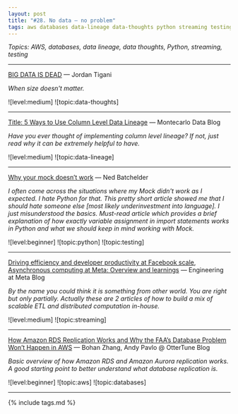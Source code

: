 ```yaml
---
layout: post
title: "#28. No data — no problem"
tags: aws databases data-lineage data-thoughts python streaming testing
---
```


*Topics: AWS, databases, data lineage, data thoughts, Python, streaming, testing*

<!--cut-->

---

[BIG DATA IS DEAD](https://motherduck.com/blog/big-data-is-dead/) — Jordan Tigani

*When size doesn't matter.*

![level:medium] ![topic:data-thoughts]

---

[Title: 5 Ways to Use Column Level Data Lineage](https://www.montecarlodata.com/title-5-ways-to-use-column-level-data-lineage) — Montecarlo Data Blog

*Have you ever thought of implementing column level lineage? If not, just read why it can be extremely helpful to have.*

![level:medium] ![topic:data-lineage]

---

[Why your mock doesn’t work](https://nedbatchelder.com/blog/201908/why_your_mock_doesnt_work.html) — Ned Batchelder

*I often come across the situations where my Mock didn't work as I expected. I hate Python for that. This pretty short article showed me that I should hate someone else [most likely underinvestment into language]. I just misunderstood the basics. Must-read article which provides a brief explanation of how exactly variable assignment in import statements works in Python and what we should keep in mind working with Mock.*

![level:beginner] ![topic:python] ![topic:testing]

---

[Driving efficiency and developer productivity at Facebook scale](https://engineering.fb.com/2020/08/17/production-engineering/async/), 
[Asynchronous computing at Meta: Overview and learnings](https://engineering.fb.com/2023/01/31/production-engineering/meta-asynchronous-computing/) — Engineering at Meta Blog

*By the name you could think it is something from other world. You are right but only partially. Actually these are 2 articles of how to build a mix of scalable ETL and distributed computation in-house.*

![level:medium] ![topic:streaming]

---

[How Amazon RDS Replication Works and Why the FAA’s Database Problem Won’t Happen in AWS](https://ottertune.com/blog/how-amazon-rds-replication-works-and-why-the-faas-database-problem-wont-happen-in-aws/) — Bohan Zhang, Andy Pavlo @ OtterTune Blog

*Basic overview of how Amazon RDS and Amazon Aurora replication works. A good starting point to better understand what database replication is.*

![level:beginner] ![topic:aws] ![topic:databases]

---

{% include tags.md %}
